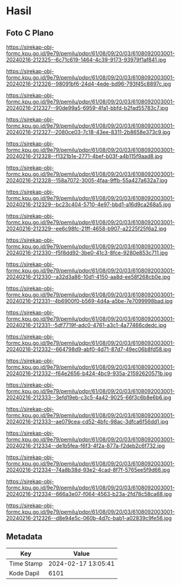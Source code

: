 # Hasil

## Foto C Plano

https://sirekap-obj-formc.kpu.go.id/9e79/pemilu/pdpr/61/08/09/20/03/6108092003001-20240216-212325--6c71c619-1464-4c39-9173-93979f1af841.jpg

https://sirekap-obj-formc.kpu.go.id/9e79/pemilu/pdpr/61/08/09/20/03/6108092003001-20240216-212326--98091bf6-24d4-4ede-bd96-793f45c8897c.jpg

https://sirekap-obj-formc.kpu.go.id/9e79/pemilu/pdpr/61/08/09/20/03/6108092003001-20240216-212327--90de99a5-6959-4fa1-bbfd-b2fad55783c7.jpg

https://sirekap-obj-formc.kpu.go.id/9e79/pemilu/pdpr/61/08/09/20/03/6108092003001-20240216-212327--2080ce03-7c18-43ee-8311-2b8658e373c9.jpg

https://sirekap-obj-formc.kpu.go.id/9e79/pemilu/pdpr/61/08/09/20/03/6108092003001-20240216-212328--f1321b1e-2771-4bef-b03f-a4b115f9aad8.jpg

https://sirekap-obj-formc.kpu.go.id/9e79/pemilu/pdpr/61/08/09/20/03/6108092003001-20240216-212328--158a7072-3005-4faa-9ffb-55a427a632a7.jpg

https://sirekap-obj-formc.kpu.go.id/9e79/pemilu/pdpr/61/08/09/20/03/6108092003001-20240216-212329--bc23c404-5710-4e97-bbd1-a16d9ca268a5.jpg

https://sirekap-obj-formc.kpu.go.id/9e79/pemilu/pdpr/61/08/09/20/03/6108092003001-20240216-212329--ee6c98fc-21ff-4658-b907-a2225f25f6a2.jpg

https://sirekap-obj-formc.kpu.go.id/9e79/pemilu/pdpr/61/08/09/20/03/6108092003001-20240216-212330--f5f8dd92-3be0-41c3-8fce-9280e853c711.jpg

https://sirekap-obj-formc.kpu.go.id/9e79/pemilu/pdpr/61/08/09/20/03/6108092003001-20240216-212330--a32d3a86-10d1-4150-aa8d-ee58f268cb0e.jpg

https://sirekap-obj-formc.kpu.go.id/9e79/pemilu/pdpr/61/08/09/20/03/6108092003001-20240216-212331--4b6900f0-b569-4d4a-a5be-7e7099998bad.jpg

https://sirekap-obj-formc.kpu.go.id/9e79/pemilu/pdpr/61/08/09/20/03/6108092003001-20240216-212331--5df7719f-adc0-4761-a3c1-4a77466cdedc.jpg

https://sirekap-obj-formc.kpu.go.id/9e79/pemilu/pdpr/61/08/09/20/03/6108092003001-20240216-212332--664798d9-abf0-4d71-87d7-49ec06b8fd58.jpg

https://sirekap-obj-formc.kpu.go.id/9e79/pemilu/pdpr/61/08/09/20/03/6108092003001-20240216-212332--f64e2656-b424-4bc9-935a-21592620571b.jpg

https://sirekap-obj-formc.kpu.go.id/9e79/pemilu/pdpr/61/08/09/20/03/6108092003001-20240216-212333--3efd19eb-c3c5-4a42-9025-66f3c6b8e6b6.jpg

https://sirekap-obj-formc.kpu.go.id/9e79/pemilu/pdpr/61/08/09/20/03/6108092003001-20240216-212333--ae079cea-cd52-4bfc-98ac-3dfca6f56dd1.jpg

https://sirekap-obj-formc.kpu.go.id/9e79/pemilu/pdpr/61/08/09/20/03/6108092003001-20240216-212334--de1b5fea-f6f3-4f2a-877a-f2deb2c6f732.jpg

https://sirekap-obj-formc.kpu.go.id/9e79/pemilu/pdpr/61/08/09/20/03/6108092003001-20240216-212334--74a8b38d-93e2-4cad-8f7f-5765ee5f9d66.jpg

https://sirekap-obj-formc.kpu.go.id/9e79/pemilu/pdpr/61/08/09/20/03/6108092003001-20240216-212334--666a3e07-f064-4563-b23a-2fd78c58ca68.jpg

https://sirekap-obj-formc.kpu.go.id/9e79/pemilu/pdpr/61/08/09/20/03/6108092003001-20240216-212326--d8e94e5c-060b-4d7c-bab1-a02839c9fe56.jpg


## Metadata

| Key        | Value               |
| ---------- | ------------------- |
| Time Stamp | 2024-02-17 13:05:41 |
| Kode Dapil | 6101                |



